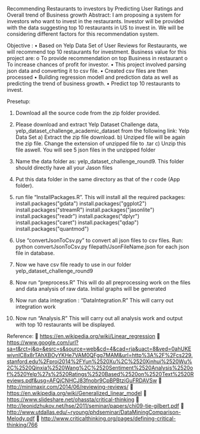Recommending Restaurants to investors by Predicting User Ratings and Overall trend of Business growth
Abstract:
I am proposing a system for investors who want to invest in the restaurants. Investor will be provided with the data suggesting top 10 restaurants in US to invest in. We will be considering different factors for this recommendation system.

Objective :
•	Based on Yelp Data Set of User Reviews for Restaurants, we will recommend top 10 restaurants for investment. Business value for this project are:
o	To provide recommendation on top Business in restaurant
o	To increase chances of profit for investor.
•	This project involved parsing json data and converting it to csv file.
•	Created csv files are then processed
•	Building regression modell and prediction data as well as predicting the trend of business growth.
•	Predict top 10 restaurants to invest.

Presetup:
1) Download all the source code from the zip folder provided.
2) Please download and extract Yelp Dataset Challenge data, yelp_dataset_challenge_academic_dataset from the following link: Yelp Data Set
	a) Extract the zip file download.
	b) Unziped file will be again the zip file. Change the extension of unzipped file to    .tar
c) Unzip this file aswell. You will see 5 json files in the unzipped folder
3) Name the data folder as: yelp_dataset_challenge_round9. This folder should directly have all your Jason files
4) Put this data folder in the same directory as that of the r code (App folder).
5) run file “InstallPackages.R”. This will install all the required packages:
	install.packages("gdata")
install.packages("ggplot2")
install.packages("streamR")
install.packages("jasonlite")
install.packages("readr")
install.packages("dplyr")
install.packages("caret")
install.packages("qdap")
install.packages("quantmod")
6) Use “convertJsonToCsv.py” to convert all json files to csv files. 
Run:  python convertJsonToCsv.py filepath/JsonFileName.json
for each json file in database.

7) Now we have csv file ready to use in our folder yelp_dataset_challenge_round9
8) Now run “preprocess.R” 
This will do all preprocessing work on the files and data analysis of raw data. Initial graphs will be generated
9) Now run data integration : “DataIntegration.R”
This will carry out integration work
10) Now run “Analysis.R” 
This will carry out all analysis work and output with top 10 restaurants will be displayed.


Reference:
	https://en.wikipedia.org/wiki/Linear_regression
	https://www.google.com/url?sa=t&rct=j&q=&esrc=s&source=web&cd=4&cad=rja&uact=8&ved=0ahUKEwiynIC8x8rTAhXBOyYKHe7VAM0QFgg7MAM&url=http%3A%2F%2Fcs229.stanford.edu%2Fproj2014%2FYun%2520Xu%2C%2520Xinhui%2520Wu%2C%2520Qinxia%2520Wang%2C%2520Sentiment%2520Analysis%2520of%2520Yelp%27s%2520Ratings%2520Based%2520on%2520Text%2520Reviews.pdf&usg=AFQjCNHCJ83fnobr9CpBPBtziGuFRDAVSw
	http://minimaxir.com/2014/06/reviewing-reviews/
	https://en.wikipedia.org/wiki/Generalized_linear_model
	https://www.slideshare.net/ohassta/critical-thinking
	http://leonidzhukov.net/hse/2011/seminar/papers/chi09-tie-gilbert.pdf
	http://www.utdallas.edu/~ryoung/phdseminar/DataMiningComparison-Melody.pdf
	http://www.criticalthinking.org/pages/defining-critical-thinking/766




